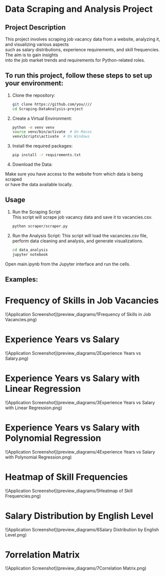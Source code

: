 # Data Scraping and Analysis Project  

## Project Description  

This project involves scraping job vacancy data from a website, analyzing it, and visualizing various aspects  
such as salary distributions, experience requirements, and skill frequencies. The aim is to gain insights  
into the job market trends and requirements for Python-related roles.  


## To run this project, follow these steps to set up your environment:  

1. Clone the repository:
   ```bash
   git clone https://github.com/you////
   cd Scraping-DataAnalysis-project  
   ```

2. Create a Virtual Environment:
   ```bash
   python -m venv venv
   source venv/bin/activate  # On Macos
   venv\Scripts\activate  # On Windows
   ```

3. Install the required packages:
    ```bash
   pip install -r requirements.txt
   ```

4. Download the Data:

Make sure you have access to the website from which data is being scraped  
or have the data available locally.


## Usage


1. Run the Scraping Script  
This script will scrape job vacancy data and save it to vacancies.csv.
    ```bash
   python scraper/scraper.py
   ```

2. Run the Analysis Script:
This script will load the vacancies.csv file, 
perform data cleaning and analysis, and generate visualizations.
    ```bash
   cd data_analysis
   jupyter notebook
   ```
Open main.ipynb from the Jupyter interface and run the cells.  



## Examples:  
# Frequency of Skills in Job Vacancies  

![Application Screenshot](preview_diagrams/1Frequency of Skills in Job Vacancies.png) 

# Experience Years vs Salary

![Application Screenshot](preview_diagrams/2Experience Years vs Salary.png)

# Experience Years vs Salary with Linear Regression

![Application Screenshot](preview_diagrams/3Experience Years vs Salary with Linear Regression.png)

# Experience Years vs Salary with Polynomial Regression

![Application Screenshot](preview_diagrams/4Experience Years vs Salary with Polynomial Regression.png)

# Heatmap of Skill Frequencies

![Application Screenshot](preview_diagrams/5Heatmap of Skill Frequencies.png)

# Salary Distribution by English Level

![Application Screenshot](preview_diagrams/6Salary Distribution by English Level.png)

# 7orrelation Matrix

![Application Screenshot](preview_diagrams/7Correlation Matrix.png)

